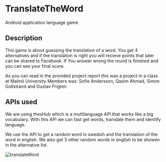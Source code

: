 # TranslateTheWord
Android application language game

## Description
This game is about guessing the translation of a word. You get 4 alternatives
and if the translation is right you will recieve points that later can be shared to Facebook. 
If You answer wrong the round is finished and you can see your final score. 

As you can read in the provided project report this was a project in a class at Malmö University
Members was: Sofie Andersson, Qasim Ahmad, Simon Gullstrand and Gustav Frigren

## APIs used
We are using thesHub which is a multilanguage API that works like a big vocabulary.
With this API we can fast get words, translate them and identify language.

We use the API to get a random word in swedish and the translation of the word in english.
We also get 3 other random words in english to be showen in the alternative list.  




![translateWord](http://simon.brasse-pc.eu/portfolio/images/translateWord/translateWord.png)
